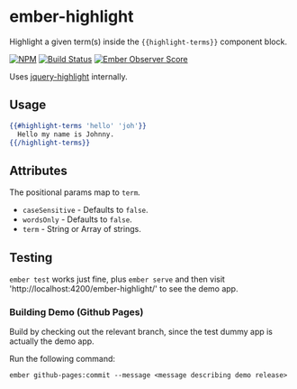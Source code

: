 # ember-highlight

Highlight a given term(s) inside the `{{highlight-terms}}` component block.

[![NPM][npm-badge-img]][npm-badge-link]
[![Build Status][travis-badge]][travis-badge-url]
[![Ember Observer Score][ember-observer-badge]][ember-observer-url]

Uses [jquery-highlight] internally.

## Usage

```hbs
{{#highlight-terms 'hello' 'joh'}}
  Hello my name is Johnny.
{{/highlight-terms}}
```

## Attributes

The positional params map to `term`.

* `caseSensitive` - Defaults to `false`.
* `wordsOnly` - Defaults to `false`.
* `term` - String or Array of strings.

## Testing

`ember test` works just fine, plus `ember serve` and then visit 'http://localhost:4200/ember-highlight/' to see the demo app.

### Building Demo (Github Pages)

Build by checking out the relevant branch, since the test dummy app
is actually the demo app.

Run the following command:

```no-highlight
ember github-pages:commit --message <message describing demo release>
```

[jquery-highlight]: https://github.com/knownasilya/jquery-highlight
[npm-badge-img]: https://badge.fury.io/js/ember-highlight.svg
[npm-badge-link]: http://badge.fury.io/js/ember-highlight
[travis-badge]: https://travis-ci.org/knownasilya/ember-highlight.svg
[travis-badge-url]: https://travis-ci.org/knownasilya/ember-highlight
[ember-observer-badge]: http://emberobserver.com/badges/ember-highlight.svg
[ember-observer-url]: http://emberobserver.com/addons/ember-highlight
